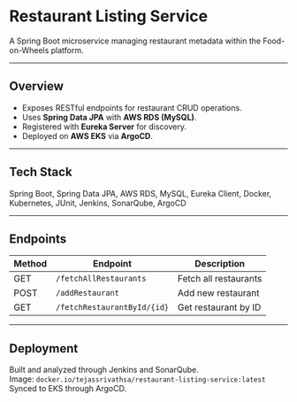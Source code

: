 # Restaurant Listing Service

A Spring Boot microservice managing restaurant metadata within the Food-on-Wheels platform.

---

## Overview
- Exposes RESTful endpoints for restaurant CRUD operations.  
- Uses **Spring Data JPA** with **AWS RDS (MySQL)**.  
- Registered with **Eureka Server** for discovery.  
- Deployed on **AWS EKS** via **ArgoCD**.

---

## Tech Stack
Spring Boot, Spring Data JPA, AWS RDS, MySQL, Eureka Client, Docker, Kubernetes, JUnit, Jenkins, SonarQube, ArgoCD

---

## Endpoints
| Method | Endpoint | Description |
|---------|-----------|-------------|
| GET | `/fetchAllRestaurants` | Fetch all restaurants |
| POST | `/addRestaurant` | Add new restaurant |
| GET | `/fetchRestaurantById/{id}` | Get restaurant by ID |

---

## Deployment
Built and analyzed through Jenkins and SonarQube.  
Image: `docker.io/tejassrivathsa/restaurant-listing-service:latest`  
Synced to EKS through ArgoCD.
